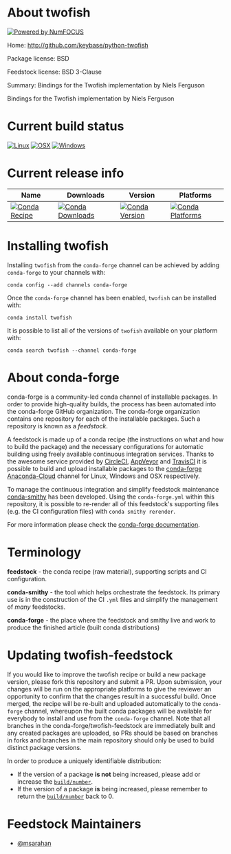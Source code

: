 About twofish
=============

[![Powered by NumFOCUS](https://img.shields.io/badge/powered%20by-NumFOCUS-orange.svg?style=flat&colorA=E1523D&colorB=007D8A)](http://numfocus.org)

Home: http://github.com/keybase/python-twofish

Package license: BSD

Feedstock license: BSD 3-Clause

Summary: Bindings for the Twofish implementation by Niels Ferguson

Bindings for the Twofish implementation by Niels Ferguson

Current build status
====================

[![Linux](https://img.shields.io/circleci/project/github/conda-forge/twofish-feedstock/master.svg?label=Linux)](https://circleci.com/gh/conda-forge/twofish-feedstock)
[![OSX](https://img.shields.io/travis/conda-forge/twofish-feedstock/master.svg?label=macOS)](https://travis-ci.org/conda-forge/twofish-feedstock)
[![Windows](https://img.shields.io/appveyor/ci/conda-forge/twofish-feedstock/master.svg?label=Windows)](https://ci.appveyor.com/project/conda-forge/twofish-feedstock/branch/master)

Current release info
====================

| Name | Downloads | Version | Platforms |
| --- | --- | --- | --- |
| [![Conda Recipe](https://img.shields.io/badge/recipe-twofish-green.svg)](https://anaconda.org/conda-forge/twofish) | [![Conda Downloads](https://img.shields.io/conda/dn/conda-forge/twofish.svg)](https://anaconda.org/conda-forge/twofish) | [![Conda Version](https://img.shields.io/conda/vn/conda-forge/twofish.svg)](https://anaconda.org/conda-forge/twofish) | [![Conda Platforms](https://img.shields.io/conda/pn/conda-forge/twofish.svg)](https://anaconda.org/conda-forge/twofish) |

Installing twofish
==================

Installing `twofish` from the `conda-forge` channel can be achieved by adding `conda-forge` to your channels with:

```
conda config --add channels conda-forge
```

Once the `conda-forge` channel has been enabled, `twofish` can be installed with:

```
conda install twofish
```

It is possible to list all of the versions of `twofish` available on your platform with:

```
conda search twofish --channel conda-forge
```


About conda-forge
=================

conda-forge is a community-led conda channel of installable packages.
In order to provide high-quality builds, the process has been automated into the
conda-forge GitHub organization. The conda-forge organization contains one repository
for each of the installable packages. Such a repository is known as a *feedstock*.

A feedstock is made up of a conda recipe (the instructions on what and how to build
the package) and the necessary configurations for automatic building using freely
available continuous integration services. Thanks to the awesome service provided by
[CircleCI](https://circleci.com/), [AppVeyor](https://www.appveyor.com/)
and [TravisCI](https://travis-ci.org/) it is possible to build and upload installable
packages to the [conda-forge](https://anaconda.org/conda-forge)
[Anaconda-Cloud](https://anaconda.org/) channel for Linux, Windows and OSX respectively.

To manage the continuous integration and simplify feedstock maintenance
[conda-smithy](https://github.com/conda-forge/conda-smithy) has been developed.
Using the ``conda-forge.yml`` within this repository, it is possible to re-render all of
this feedstock's supporting files (e.g. the CI configuration files) with ``conda smithy rerender``.

For more information please check the [conda-forge documentation](https://conda-forge.org/docs/).

Terminology
===========

**feedstock** - the conda recipe (raw material), supporting scripts and CI configuration.

**conda-smithy** - the tool which helps orchestrate the feedstock.
                   Its primary use is in the construction of the CI ``.yml`` files
                   and simplify the management of *many* feedstocks.

**conda-forge** - the place where the feedstock and smithy live and work to
                  produce the finished article (built conda distributions)


Updating twofish-feedstock
==========================

If you would like to improve the twofish recipe or build a new
package version, please fork this repository and submit a PR. Upon submission,
your changes will be run on the appropriate platforms to give the reviewer an
opportunity to confirm that the changes result in a successful build. Once
merged, the recipe will be re-built and uploaded automatically to the
`conda-forge` channel, whereupon the built conda packages will be available for
everybody to install and use from the `conda-forge` channel.
Note that all branches in the conda-forge/twofish-feedstock are
immediately built and any created packages are uploaded, so PRs should be based
on branches in forks and branches in the main repository should only be used to
build distinct package versions.

In order to produce a uniquely identifiable distribution:
 * If the version of a package **is not** being increased, please add or increase
   the [``build/number``](https://conda.io/docs/user-guide/tasks/build-packages/define-metadata.html#build-number-and-string).
 * If the version of a package **is** being increased, please remember to return
   the [``build/number``](https://conda.io/docs/user-guide/tasks/build-packages/define-metadata.html#build-number-and-string)
   back to 0.

Feedstock Maintainers
=====================

* [@msarahan](https://github.com/msarahan/)


